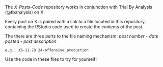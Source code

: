 The _X-Posts-Code_ repository works in conjunction with Trial By Analysis (@tbanalysis) on X.

Every post on X is paired with a link to a file located in this repository, containing the RStudio code used to create the contents of the post.

The there are three parts to the file naming mechanism: _post number - date posted - post description_
	
	e.g., X5-11.28.24-offensive_production

Use the code in these files to try for yourself!
